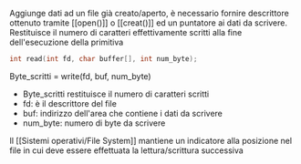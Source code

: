 
Aggiunge dati ad un file già creato/aperto, è necessario fornire descrittore ottenuto tramite [[open()]] o [[creat()]] ed un puntatore ai dati da scrivere. Restituisce il numero di caratteri effettivamente scritti alla fine dell'esecuzione della primitiva


```C
int read(int fd, char buffer[], int num_byte);
```


Byte_scritti = write(fd, buf, num_byte)

- Byte_scritti restituisce il numero di caratteri scritti
- fd: è il descrittore del file
- buf: indirizzo dell'area che contiene i dati da scrivere
- num_byte: numero di byte da scrivere


Il [[Sistemi operativi/File System]] mantiene un indicatore alla posizione nel file in cui deve essere effettuata la lettura/scrittura successiva



